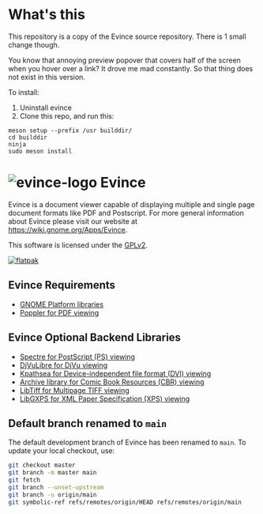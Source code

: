# What's this
This repository is a copy of the Evince source repository. There is 1 small change though.

You know that annoying preview popover that covers half of the screen when you hover over a link? It drove me mad constantly. So that thing does not exist in this version.

To install:

1. Uninstall evince
2. Clone this repo, and run this:

```
meson setup --prefix /usr builddir/
cd builddir
ninja
sudo meson install
```

# ![evince-logo] Evince

Evince is a document viewer capable of displaying multiple and single
page document formats like PDF and Postscript.  For more general
information about Evince please visit our website at
https://wiki.gnome.org/Apps/Evince.

This software is licensed under the [GPLv2][license].

[![flatpak]](https://flathub.org/apps/details/org.gnome.Evince)

## Evince Requirements

* [GNOME Platform libraries][gnome]
* [Poppler for PDF viewing][poppler]

## Evince Optional Backend Libraries

* [Spectre for PostScript (PS) viewing][ghostscript]
* [DjVuLibre for DjVu viewing][djvulibre]
* [Kpathsea for Device-independent file format (DVI) viewing][dvi]
* [Archive library for Comic Book Resources (CBR) viewing][comics]
* [LibTiff for Multipage TIFF viewing][tiff]
* [LibGXPS for XML Paper Specification (XPS) viewing][xps]

## Default branch renamed to `main`

The default development branch of Evince has been renamed to `main`. To update
your local checkout, use:
```sh
git checkout master
git branch -m master main
git fetch
git branch --unset-upstream
git branch -u origin/main
git symbolic-ref refs/remotes/origin/HEAD refs/remotes/origin/main
```

[gnome]: https://www.gnome.org/
[poppler]: https://poppler.freedesktop.org/
[ghostscript]: https://www.freedesktop.org/wiki/Software/libspectre/
[djvulibre]: https://djvulibre.djvuzone.org/
[dvi]: https://tug.org/texinfohtml/kpathsea.html
[comics]: https://libarchive.org/
[tiff]: http://libtiff.org/
[xps]: https://wiki.gnome.org/Projects/libgxps
[license]: COPYING
[evince-logo]: data/icons/scalable/apps/org.gnome.Evince.svg
[flatpak]: https://upload.wikimedia.org/wikipedia/commons/thumb/a/a6/Flathub-badge-en.svg/240px-Flathub-badge-en.svg.png
